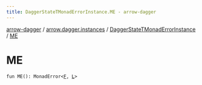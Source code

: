 ```yaml
---
title: DaggerStateTMonadErrorInstance.ME - arrow-dagger
---
```


[arrow-dagger](../../index.html) / [arrow.dagger.instances](../index.html) / [DaggerStateTMonadErrorInstance](index.html) / [ME](./-m-e.html)

# ME

`fun ME(): MonadError<`[`F`](index.html#F)`, `[`L`](index.html#L)`>`
